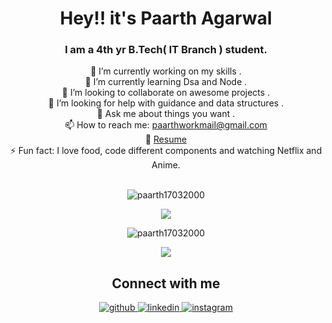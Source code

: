 
<h1 align="center">Hey!!  it's Paarth Agarwal </h1>
<h3 align="center">I am a 4th yr B.Tech( IT Branch ) student.</h1>
<div align="center">
  <div>🔭 I’m currently working on my skills .</div>
  <div>🌱 I’m currently learning Dsa and Node .</div>
  <div>👯 I’m looking to collaborate on awesome projects .</div>
  <div>🤔 I’m looking for help with guidance and data structures .</div>
  <div>💬 Ask me about things you want .</div>
  <div>📫 How to reach me: <a href="paarthworkmail@gmail.com">paarthworkmail@gmail.com</a></div>
  <div>💬 <a href="https://drive.google.com/file/d/1eKhMfuYmb0v3iDNBu4k2McLW-Wbo7snP/view">Resume</a> </div>
  <div>⚡ Fun fact: I love food, code different components and watching Netflix and Anime.</div>
 </div>
 
<br />
<p align="center"> <img src="https://komarev.com/ghpvc/?username=paarth17032000" alt="paarth17032000" /> </p>

<!--
### Tech Stack

<p align="left">
  <img src="https://devicons.github.io/devicon/devicon.git/icons/bootstrap/bootstrap-plain.svg" alt="bootstrap" width="40" height="40"/> 
  <img src="https://devicons.github.io/devicon/devicon.git/icons/c/c-original.svg" alt="c" width="40" height="40"/> 
  <img src="https://devicons.github.io/devicon/devicon.git/icons/cplusplus/cplusplus-original.svg" alt="cplusplus" width="40" height="40"/> 
  <img src="https://devicons.github.io/devicon/devicon.git/icons/css3/css3-original-wordmark.svg" alt="css3" width="40" height="40"/> 
  <img src="https://devicons.github.io/devicon/devicon.git/icons/html5/html5-original-wordmark.svg" alt="html5" width="40" height="40"/> 
  <img src="https://devicons.github.io/devicon/devicon.git/icons/javascript/javascript-original.svg" alt="javascript" width="40" height="40"/> 
  <img src="https://raw.githubusercontent.com/prplx/svg-logos/5585531d45d294869c4eaab4d7cf2e9c167710a9/svg/materialize.svg" alt="materialize" width="40" height="40"/> 
  <img src="https://devicons.github.io/devicon/devicon.git/icons/mysql/mysql-original-wordmark.svg" alt="mysql" width="40" height="40"/>   
  <img src="https://devicons.github.io/devicon/devicon.git/icons/react/react-original-wordmark.svg" alt="react" width="40" height="40"/>
</p> -->


<p align="center">
  <img src="https://github-readme-stats.vercel.app/api/top-langs/?username=paarth17032000&layout=compact&langs_count=8 alt="paarth17032000" />
</p>
 <p align="center">
  <img align="center" src="https://github-readme-stats.vercel.app/api?username=paarth17032000&show_icons=true" alt="paarth17032000" />
</p>
<p align="center">
  <img src="https://github-readme-streak-stats.herokuapp.com/?user=paarth17032000&layout=compact" />
</p>

<h2 align="center">Connect with me</h2>
<div align="center">  
  <a href="https://github.com/paarth17032000" target="_blank">
    <img src=https://img.shields.io/badge/github-%2324292e.svg?&style=for-the-badge&logo=github&logoColor=white alt=github style="margin-bottom: 5px;" />
  </a>
  <a href="https://www.linkedin.com/in/paarth-agarwal-b77537193/" target="_blank">
    <img src=https://img.shields.io/badge/linkedin-%231E77B5.svg?&style=for-the-badge&logo=linkedin&logoColor=white alt=linkedin style="margin-bottom: 5px;" />
  </a>
  <a href="https://www.instagram.com/____paarth__/" target="_blank">
    <img src=https://img.shields.io/badge/instagram-%23000000.svg?&style=for-the-badge&logo=instagram&logoColor=white alt=instagram style="margin-bottom: 5px;" />
  </a>
</div>  
  

